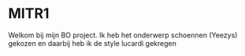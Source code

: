 # MITR1
Welkom bij mijn BO project. 
Ik heb het onderwerp schoennen (Yeezys) gekozen en daarbij heb ik de style lucardi gekregen
